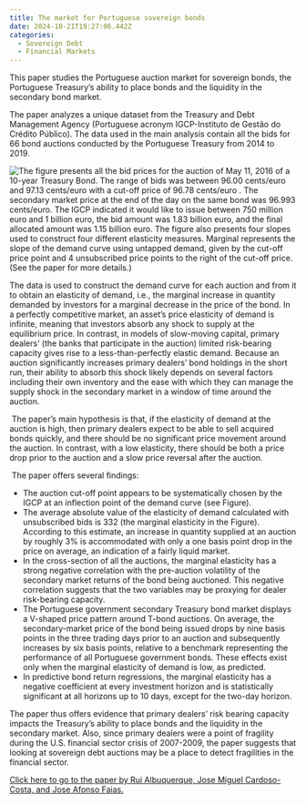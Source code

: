 ```yaml
---
title: The market for Portuguese sovereign bonds
date: 2024-10-21T19:27:06.442Z
categories:
  - Sovereign Debt
  - Financial Markets
---
```

This paper studies the Portuguese auction market for sovereign bonds, the Portuguese Treasury’s ability to place bonds and the liquidity in the secondary bond market.

The paper analyzes a unique dataset from the Treasury and Debt Management Agency (Portuguese acronym IGCP-Instituto de Gestão do Crédito Público). The data used in the main analysis contain all the bids for 66 bond auctions conducted by the Portuguese Treasury from 2014 to 2019. 

![](https://ucarecdn.com/a1946f9b-2ae0-4d55-bb9a-c8dba4d802a5/ "The figure presents all the bid prices for the auction of May 11, 2016 of a 10-year Treasury Bond. The range of bids was between 96.00 cents/euro and 97.13 cents/euro with a cut-off price of 96.78 cents/euro . The secondary market price at the end of the day on the same bond was 96.993 cents/euro. The IGCP indicated it would like to issue between 750 million euro and 1 billion euro, the bid amount was 1.83 billion euro, and the final allocated amount was 1.15 billion euro. The figure also presents four slopes used to construct four different elasticity measures. Marginal represents the slope of the demand curve using untapped demand, given by the cut-off price point and 4 unsubscribed price points to the right of the cut-off price. (See the paper for more details.)")

The data is used to construct the demand curve for each auction and from it to obtain an elasticity of demand, i.e., the marginal increase in quantity demanded by investors for a marginal decrease in the price of the bond. In a perfectly competitive market, an asset’s price elasticity of demand is infinite, meaning that investors absorb any shock to supply at the equilibrium price. In contrast, in models of slow-moving capital, primary dealers’ (the banks that participate in the auction) limited risk-bearing capacity gives rise to a less-than-perfectly elastic demand. Because an auction significantly increases primary dealers’ bond holdings in the short run, their ability to absorb this shock likely depends on several factors including their own inventory and the ease with which they can manage the supply shock in the secondary market in a window of time around the auction. 

 The paper’s main hypothesis is that, if the elasticity of demand at the auction is high, then primary dealers expect to be able to sell acquired bonds quickly, and there should be no significant price movement around the auction. In contrast, with a low elasticity, there should be both a price drop prior to the auction and a slow price reversal after the auction. 

 The paper offers several findings: 

* The auction cut-off point appears to be systematically chosen by the IGCP at an inflection point of the demand curve (see Figure). 
* The average absolute value of the elasticity of demand calculated with unsubscribed bids is 332 (the marginal elasticity in the Figure). According to this estimate, an increase in quantity supplied at an auction by roughly 3% is accommodated with only a one basis point drop in the price on average, an indication of a fairly liquid market.
* In the cross-section of all the auctions, the marginal elasticity has a strong negative correlation with the pre-auction volatility of the secondary market returns of the bond being auctioned. This negative correlation suggests that the two variables may be proxying for dealer risk-bearing capacity.
* The Portuguese government secondary Treasury bond market displays a V-shaped price pattern around T-bond auctions. On average, the secondary-market price of the bond being issued drops by nine basis points in the three trading days prior to an auction and subsequently increases by six basis points, relative to a benchmark representing the performance of all Portuguese government bonds. These effects exist only when the marginal elasticity of demand is low, as predicted. 
* In predictive bond return regressions, the marginal elasticity has a negative coefficient at every investment horizon and is statistically significant at all horizons up to 10 days, except for the two-day horizon.

The paper thus offers evidence that primary dealers’ risk bearing capacity impacts the Treasury’s ability to place bonds and the liquidity in the secondary market. Also, since primary dealers were a point of fragility during the U.S. financial sector crisis of 2007-2009, the paper suggests that looking at sovereign debt auctions may be a place to detect fragilities in the financial sector.

[Click here to go to the paper by Rui Albuquerque, Jose Miguel Cardoso-Costa, and Jose Afonso Faias.](https://academic.oup.com/rfs/article-abstract/37/10/3149/7701355?redirectedFrom=fulltext&login=false&utm_source=advanceaccess&utm_campaign=rfs&utm_medium=email)